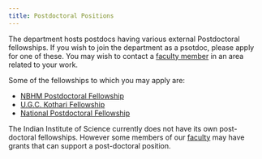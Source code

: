 ```yaml
---
title: Postdoctoral Positions
---
```

The department hosts postdocs having various external Postdoctoral fellowships. If you wish to join the department as a psotdoc, please apply for one of these. You may wish to contact a [faculty member](faculty.html) in an area related to your work.

Some of the fellowships to which you may apply are:

* [NBHM Postdoctoral Fellowship](http://www.nbhm.dae.gov.in/postdoct.html)
* [U.G.C. Kothari Fellowship](http://ugcdskpdf.unipune.ac.in/)
* [National Postdoctoral Fellowship](http://www.serb.gov.in/npdf.php)

The Indian Institute of Science currently does not have its own post-doctoral fellowships. However some members of our [faculty](faculty.html) may have grants that can support a post-doctoral position.
